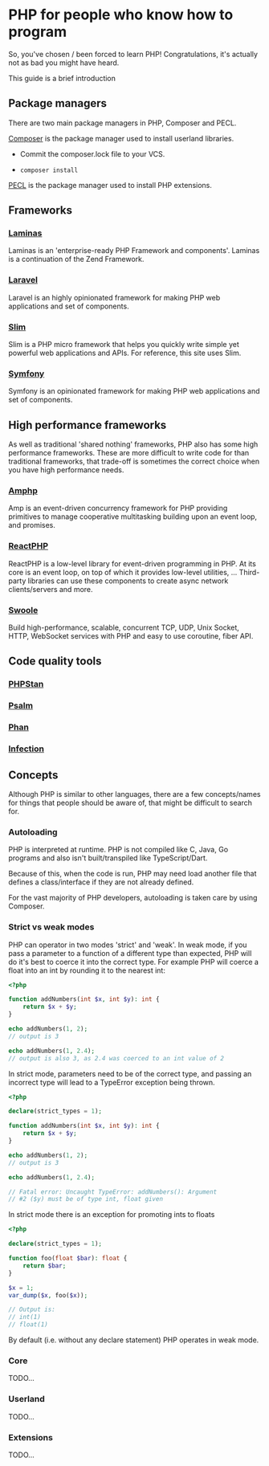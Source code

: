 
# PHP for people who know how to program

So, you've chosen / been forced to learn PHP! Congratulations, it's actually not as bad you might have heard.

This guide is a brief introduction 

## Package managers

There are two main package managers in PHP, Composer and PECL.

[Composer](https://getcomposer.org/) is the package manager used to install userland libraries.

* Commit the composer.lock file to your VCS. 

* `composer install`


[PECL](https://pecl.php.net/) is the package manager used to install PHP extensions.

## Frameworks

### [Laminas](https://getlaminas.org/) 

Laminas is an 'enterprise-ready PHP Framework and components'. Laminas is a continuation of the Zend Framework.

### [Laravel](https://laravel.com/)

Laravel is an highly opinionated framework for making PHP web applications and set of components.

### [Slim](https://www.slimframework.com/) 

Slim is a PHP micro framework that helps you quickly write simple yet powerful web applications and APIs. For reference, this site uses Slim.

### [Symfony](https://symfony.com/)

Symfony is an opinionated framework for making PHP web applications and set of components.

## High performance frameworks

As well as traditional 'shared nothing' frameworks, PHP also has some high performance frameworks. These are more difficult to write code for than traditional frameworks, that trade-off is sometimes the correct choice when you have high performance needs.

### [Amphp](https://amphp.org/)

Amp is an event-driven concurrency framework for PHP providing primitives to manage cooperative multitasking building upon an event loop, and promises.

### [ReactPHP](https://reactphp.org/)

ReactPHP is a low-level library for event-driven programming in PHP. At its core is an event loop, on top of which it provides low-level utilities, ... Third-party libraries can use these components to create async network clients/servers and more.

### [Swoole](https://www.swoole.co.uk/)

Build high-performance, scalable, concurrent TCP, UDP, Unix Socket, HTTP, WebSocket services with PHP and easy to use coroutine, fiber API.

## Code quality tools

### [PHPStan](https://phpstan.org/)

### [Psalm](https://psalm.dev/)

### [Phan](https://github.com/phan/phan)

### [Infection](https://infection.github.io/)






## Concepts

Although PHP is similar to other languages, there are a few concepts/names for things that people should be aware of, that might be difficult to search for.

### Autoloading

PHP is interpreted at runtime. PHP is not compiled like C, Java, Go programs and also isn't built/transpiled like TypeScript/Dart.

Because of this, when the code is run, PHP may need load another file that defines a class/interface if they are not already defined.

For the vast majority of PHP developers, autoloading is taken care by using Composer.


### Strict vs weak modes

PHP can operator in two modes 'strict' and 'weak'. In weak mode, if you pass a parameter to a function of a different type than expected, PHP will do it's best to coerce it into the correct type. For example PHP will coerce a float into an int by rounding it to the nearest int:

```php
<?php

function addNumbers(int $x, int $y): int {
    return $x + $y;
}

echo addNumbers(1, 2);
// output is 3

echo addNumbers(1, 2.4);
// output is also 3, as 2.4 was coerced to an int value of 2 
```

In strict mode, parameters need to be of the correct type, and passing an incorrect type will lead to a TypeError exception being thrown.

```php
<?php

declare(strict_types = 1);

function addNumbers(int $x, int $y): int {
    return $x + $y;
}

echo addNumbers(1, 2);
// output is 3

echo addNumbers(1, 2.4);

// Fatal error: Uncaught TypeError: addNumbers(): Argument
// #2 ($y) must be of type int, float given
```

In strict mode there is an exception for promoting ints to floats

```php
<?php

declare(strict_types = 1);

function foo(float $bar): float {
    return $bar;
}

$x = 1;
var_dump($x, foo($x));

// Output is:
// int(1)
// float(1)
```
By default (i.e. without any declare statement) PHP operates in weak mode.

### Core

TODO...

### Userland

TODO...

### Extensions

TODO...
